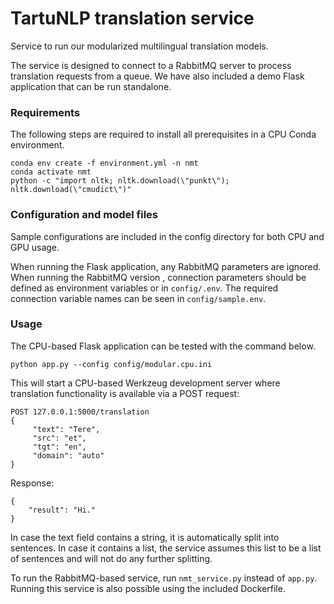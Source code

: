 # TartuNLP translation service
Service to run our modularized multilingual translation models.
 
The service is designed to connect to a RabbitMQ server to process translation requests from a queue. We have also
 included a demo Flask application that can be run standalone.

### Requirements
The following steps are required to install all prerequisites in a CPU Conda environment.

```
conda env create -f environment.yml -n nmt
conda activate nmt
python -c "import nltk; nltk.download(\"punkt\"); nltk.download(\"cmudict\")"
```

### Configuration and model files
Sample configurations are included in the config directory for both CPU and GPU usage.

When running the Flask application, any RabbitMQ parameters are ignored. When running the RabbitMQ version
, connection parameters should be defined as environment variables or in `config/.env`. The required connection
 variable names can be seen in `config/sample.env`.
  
### Usage
The CPU-based Flask application can be tested with the command below.

```
python app.py --config config/modular.cpu.ini
```
This will start a CPU-based Werkzeug development server where translation functionality is available via a POST request:
```
POST 127.0.0.1:5000/translation
{
     "text": "Tere",
     "src": "et",
     "tgt": "en",
     "domain": "auto"
}
```
Response:
```
{
    "result": "Hi."
}
```

In case the text field contains a string, it is automatically split into sentences. In case it contains a list, the
 service assumes this list to be a list of sentences and will not do any further splitting.
 
To run the RabbitMQ-based service, run `nmt_service.py` instead of `app.py`. Running this service is also possible using the included Dockerfile.
  

